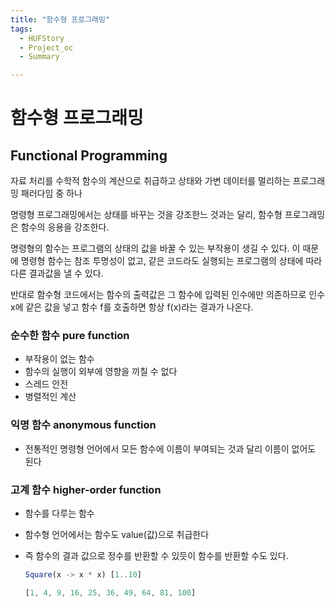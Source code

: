 ```yaml
---
title: "함수형 프로그래밍"
tags:
  - HUFStory
  - Project_oc
  - Summary

---
```


# 함수형 프로그래밍

## Functional Programming

자료 처리를 수학적 함수의 계산으로 취급하고 상태와 가변 데이터를 멀리하는 프로그래밍 패러다임 중 하나

명령형 프로그래밍에서는 상태를 바꾸는 것을 강조한느 것과는 달리, 함수형 프로그래밍은 함수의 응용을 강조한다.

명령형의 함수는 프로그램의 상태의 값을 바꿀 수 있는 부작용이 생길 수 있다. 이 때문에 명령형 함수는 참조 투명성이 없고, 같은 코드라도 실행되는 프로그램의 상태에 따라 다른 결과값을 낼 수 있다.

반대로 함수형 코드에서는 함수의 출력값은 그 함수에 입력된 인수에만 의존하므로 인수 x에 같은 값을 넣고 함수 f를 호출하면 항상 f(x)라는 결과가 나온다.

### 순수한 함수 pure function

- 부작용이 없는 함수
- 함수의 실행이 외부에 영향을 끼칠 수 없다
- 스레드 안전
- 병렬적인 계산

### 익명 함수 anonymous function

- 전통적인 명령형 언어에서 모든 함수에 이름이 부여되는 것과 달리 이름이 없어도 된다

### 고계 함수 higher-order function

- 함수를 다루는 함수

- 함수형 언어에서는 함수도 value(값)으로 취급한다

- 즉 함수의 결과 값으로 정수를 반환할 수 있듯이 함수를 반환할 수도 있다.

  ```javascript
  Square(x -> x * x) [1..10]
  ```

  ```javascript
  [1, 4, 9, 16, 25, 36, 49, 64, 81, 100]
  ```

  
